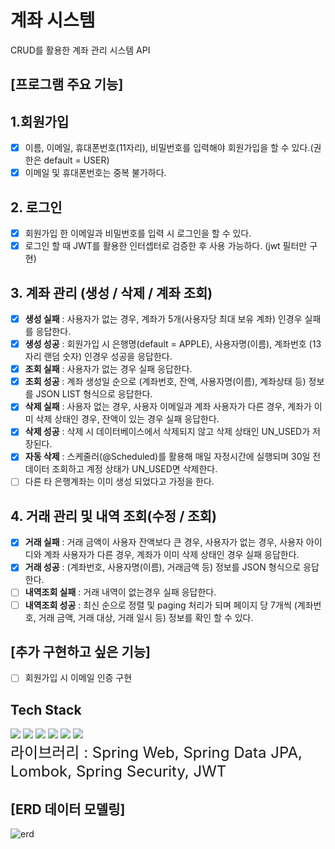 # 계좌 시스템
CRUD를 활용한 계좌 관리 시스템 API
## [프로그램 주요 기능]
## 1.회원가입

- [x] 이름, 이메일, 휴대폰번호(11자리), 비밀번호를 입력해야 회원가입을 할 수 있다.(권한은 default = USER)
- [x] 이메일 및 휴대폰번호는 중복 불가하다.

## 2. 로그인

- [x] 회원가입 한 이메일과 비밀번호를 입력 시 로그인을 할 수 있다.
- [x] 로그인 할 때 JWT를 활용한 인터셉터로 검증한 후 사용 가능하다. (jwt 필터만 구현)

## 3. 계좌 관리 (생성 / 삭제 / 계좌 조회)
- [x] **생성 실패** : 사용자가 없는 경우, 계좌가 5개(사용자당 최대 보유 계좌) 인경우 실패를 응답한다.
- [x] **생성 성공** : 회원가입 시 은행명(default = APPLE), 사용자명(이름), 계좌번호 (13자리 랜덤 숫자)  인경우 성공을 응답한다.
- [x] **조회 실패** : 사용자가 없는 경우 실패 응답한다.
- [x] **조회 성공** : 계좌 생성일 순으로 (계좌번호, 잔액, 사용자명(이름), 계좌상태 등) 정보를 JSON LIST 형식으로 응답한다.
- [x] **삭제 실패** : 사용자 없는 경우, 사용자 이메일과 계좌 사용자가 다른 경우, 계좌가 이미 삭제 상태인 경우, 잔액이 있는 경우 실패 응답한다.
- [x] **삭제 성공** : 삭제 시 데이터베이스에서 삭제되지 않고 삭제 상태인 UN_USED가 저장된다.
- [x] **자동 삭제** : 스케줄러(@Scheduled)를 활용해 매일 자정시간에 실행되며 30일 전 데이터 조회하고 계정 상태가 UN_USED면 삭제한다.
- [ ] 다른 타 은행계좌는 이미 생성 되었다고 가정을 한다.

## 4. 거래 관리 및 내역 조회(수정 / 조회)
- [x] **거래 실패** : 거래 금액이 사용자 잔액보다 큰 경우, 사용자가 없는 경우, 사용자 아이디와 계좌 사용자가 다른 경우, 계좌가 이미 삭제 상태인 경우 실패 응답한다.
- [x] **거래 성공** : (계좌번호, 사용자명(이름), 거래금액 등) 정보를 JSON 형식으로 응답한다. 
- [ ] **내역조회 실패** : 거래 내역이 없는경우 실패 응답한다.
- [ ] **내역조회 성공** : 최신 순으로 정렬 및 paging 처리가 되며 페이지 당 7개씩 (계좌번호, 거래 금액, 거래 대상, 거래 일시 등) 정보를 확인 할 수 있다.

## [추가 구현하고 싶은 기능]
- [ ] 회원가입 시 이메일 인증 구현

## Tech Stack
<div>
<img src="https://img.shields.io/badge/java-007396?style=for-the-badge&logo=java&logoColor=white">
<img src="https://img.shields.io/badge/mariaDB-003545?style=for-the-badge&logo=mariaDB&logoColor=white">
<img src="https://img.shields.io/badge/springboot-6DB33F?style=for-the-badge&logo=springboot&logoColor=white">
<img src="https://img.shields.io/badge/gradle-02303A?style=for-the-badge&logo=gradle&logoColor=white">
<img src="https://img.shields.io/badge/git-F05032?style=for-the-badge&logo=git&logoColor=white">
<img src="https://img.shields.io/badge/github-181717?style=for-the-badge&logo=github&logoColor=white">
</div>

<div>
  <span style="font-size:24px;">라이브러리 : </span>
  <span style="font-size:24px;">Spring Web, Spring Data JPA, Lombok, Spring Security, JWT</span>
</div>

## [ERD 데이터 모델링]
![erd](https://github.com/youngsik823/Fintech/assets/109953656/25dc898b-0681-4d9d-bd4b-b1eeb5e3def1)


